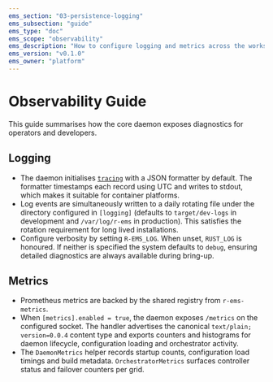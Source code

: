 ```yaml
---
ems_section: "03-persistence-logging"
ems_subsection: "guide"
ems_type: "doc"
ems_scope: "observability"
ems_description: "How to configure logging and metrics across the workspace."
ems_version: "v0.1.0"
ems_owner: "platform"
---
```


# Observability Guide

This guide summarises how the core daemon exposes diagnostics for operators and developers.

## Logging

- The daemon initialises [`tracing`][tracing] with a JSON formatter by default. The
  formatter timestamps each record using UTC and writes to stdout, which makes it suitable
  for container platforms.
- Log events are simultaneously written to a daily rotating file under the directory
  configured in `[logging]` (defaults to `target/dev-logs` in development and `/var/log/r-ems`
  in production). This satisfies the rotation requirement for long lived installations.
- Configure verbosity by setting `R-EMS_LOG`. When unset, `RUST_LOG` is honoured. If neither
  is specified the system defaults to `debug`, ensuring detailed diagnostics are always
  available during bring-up.

## Metrics

- Prometheus metrics are backed by the shared registry from `r-ems-metrics`.
- When `[metrics].enabled = true`, the daemon exposes `/metrics` on the configured socket.
  The handler advertises the canonical `text/plain; version=0.0.4` content type and exports
  counters and histograms for daemon lifecycle, configuration loading and orchestrator
  activity.
- The `DaemonMetrics` helper records startup counts, configuration load timings and build
  metadata. `OrchestratorMetrics` surfaces controller status and failover counters per grid.

[tracing]: https://docs.rs/tracing
